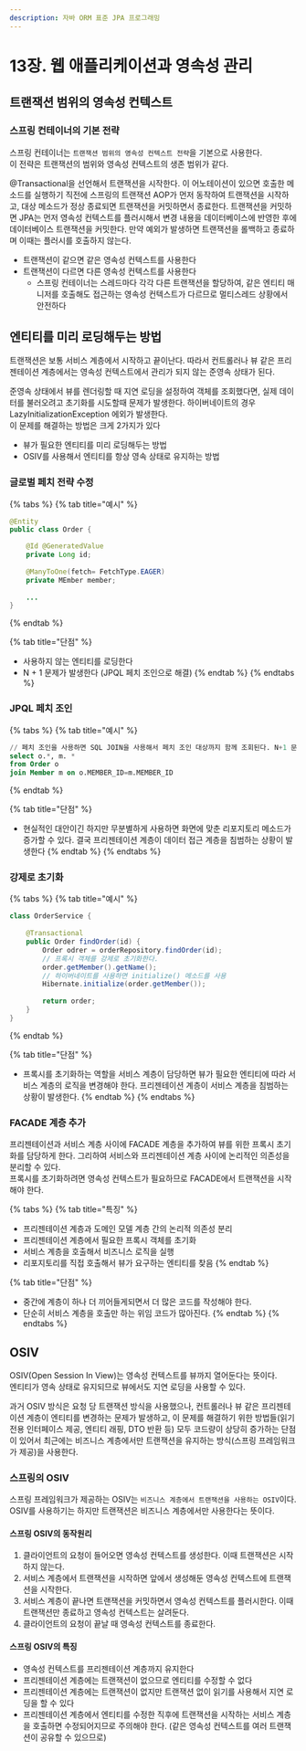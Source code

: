 ```yaml
---
description: 자바 ORM 표준 JPA 프로그래밍
---
```


# 13장. 웹 애플리케이션과 영속성 관리

## 트랜잭션 범위의 영속성 컨텍스트

### 스프링 컨테이너의 기본 전략

스프링 컨테이너는 `트랜잭션 범위의 영속성 컨텍스트 전략`을 기본으로 사용한다.  
이 전략은 트랜잭션의 범위와 영속성 컨텍스트의 생존 범위가 같다.

@Transactional을 선언해서 트랜잭션을 시작한다. 이 어노테이션이 있으면 호출한 메소드를 실행하기 직전에 스프링의 트랜잭션 AOP가 먼저 동작하여 트랜잭션을 시작하고, 대상 메소드가 정상 종료되면 트랜잭션을 커밋하면서 종료한다. 트랜잭션을 커밋하면 JPA는 먼저 영속성 컨텍스트를 플러시해서 변경 내용을 데이터베이스에 반영한 후에 데이터베이스 트랜잭션을 커밋한다. 만약 예외가 발생하면 트랜잭션을 롤백하고 종료하며 이때는 플러시를 호출하지 않는다.

* 트랜잭션이 같으면 같은 영속성 컨텍스트를 사용한다
* 트랜잭션이 다르면 다른 영속성 컨텍스트를 사용한다
  * 스프링 컨테이너는 스레드마다 각각 다른 트랜잭션을 할당하여, 같은 엔티티 매니저를 호출해도 접근하는 영속성 컨텍스트가 다르므로 멀티스레드 상황에서 안전하다

## 엔티티를 미리 로딩해두는 방법

트랜잭션은 보통 서비스 계층에서 시작하고 끝이난다. 따라서 컨트롤러나 뷰 같은 프리젠테이션 계층에서는 영속성 컨텍스트에서 관리가 되지 않는 준영속 상태가 된다.

준영속 상태에서 뷰를 렌더링할 때 지연 로딩을 설정하여 객체를 조회했다면, 실제 데이터를 불러오려고 초기화를 시도할때 문제가 발생한다. 하이버네이트의 경우 LazyInitializationException 에외가 발생한다.   
이 문제를 해결하는 방법은 크게 2가지가 있다

* 뷰가 필요한 엔티티를 미리 로딩해두는 방법
* OSIV를 사용해서 엔티티를 항상 영속 상태로 유지하는 방법

### 글로벌 페치 전략 수정

{% tabs %}
{% tab title="예시" %}
```java
@Entity
public class Order {

    @Id @GeneratedValue
    private Long id;
    
    @ManyToOne(fetch= FetchType.EAGER)
    private MEmber member;
    
    ...
}
```
{% endtab %}

{% tab title="단점" %}
* 사용하지 않는 엔티티를 로딩한다
* N + 1 문제가 발생한다 \(JPQL 페치 조인으로 해결\)
{% endtab %}
{% endtabs %}

### JPQL 페치 조인

{% tabs %}
{% tab title="예시" %}
```sql
// 페치 조인을 사용하면 SQL JOIN을 사용해서 페치 조인 대상까지 함께 조회된다. N+1 문제 해결
select o.*, m. *
from Order o
join Member m on o.MEMBER_ID=m.MEMBER_ID
```
{% endtab %}

{% tab title="단점" %}
* 현실적인 대안이긴 하지만 무분별하게 사용하면 화면에 맞춘 리포지토리 메소드가 증가할 수 있다. 결국 프리젠테이션 계층이 데이터 접근 계층을 침범하는 상황이 발생한다
{% endtab %}
{% endtabs %}

### 강제로 초기화

{% tabs %}
{% tab title="예시" %}
```java
class OrderService {
    
    @Transactional
    public Order findOrder(id) {
        Order odrer = orderRepository.findOrder(id);
        // 프록시 객체를 강제로 초기화한다.
        order.getMember().getName();
        // 하이버네이트를 사용하면 initialize() 메소드를 사용
        Hibernate.initialize(order.getMember());
        
        return order;
    }
}
```
{% endtab %}

{% tab title="단점" %}
* 프록시를 초기화하는 역할을 서비스 계층이 담당하면 뷰가 필요한 엔티티에 따라 서비스 계층의 로직을 변경해야 한다. 프리젠테이션 계층이 서비스 계층을 침범하는 상황이 발생한다.
{% endtab %}
{% endtabs %}

### FACADE 계층 추가

프리젠테이션과 서비스 계층 사이에 FACADE 계층을 추가하여 뷰를 위한 프록시 초기화를 담당하게 한다. 그리하여 서비스와 프리젠테이션 계층 사이에 논리적인 의존성을 분리할 수 있다.  
프록시를 초기화하려면 영속성 컨텍스트가 필요하므로 FACADE에서 트랜잭션을 시작해야 한다.

{% tabs %}
{% tab title="특징" %}
* 프리젠테이션 계층과 도메인 모델 계층 간의 논리적 의존성 분리
* 프리젠테이션 계층에서 필요한 프록시 객체를 초기화
* 서비스 계층을 호출해서 비즈니스 로직을 실행
* 리포지토리를 직접 호출해서 뷰가 요구하는 엔티티를 찾음
{% endtab %}

{% tab title="단점" %}
* 중간에 계층이 하나 더 끼어들게되면서 더 많은 코드를 작성해야 한다.
* 단순히 서비스 계층을 호출만 하는 위임 코드가 많아진다.
{% endtab %}
{% endtabs %}

## OSIV

OSIV\(Open Session In View\)는 영속성 컨텍스트를 뷰까지 열어둔다는 뜻이다.  
엔티티가 영속 상태로 유지되므로 뷰에서도 지연 로딩을 사용할 수 있다.

과거 OSIV 방식은 요청 당 트랜잭션 방식을 사용했으나, 컨트롤러나 뷰 같은 프리젠테이션 계층이 엔티티를 변경하는 문제가 발생하고, 이 문제를 해결하기 위한 방법들\(읽기 전용 인터페이스 제공, 엔티티 래핑, DTO 반환 등\) 모두 코드량이 상당히 증가하는 단점이 있어서 최근에는 비즈니스 계층에서만 트랜잭션을 유지하는 방식\(스프링 프레임워크가 제공\)을 사용한다.

### 스프링의 OSIV

스프링 프레임워크가 제공하는 OSIV는 `비즈니스 계층에서 트랜잭션을 사용하는 OSIV`이다. OSIV를 사용하기는 하지만 트랜잭션은 비즈니스 계층에서만 사용한다는 뜻이다.

#### 스프링 OSIV의 동작원리

1. 클라이언트의 요청이 들어오면 영속성 컨텍스트를 생성한다. 이때 트랜잭션은 시작하지 않는다.
2. 서비스 계층에서 트랜잭션을 시작하면 앞에서 생성해둔 영속성 컨텍스트에 트랜잭션을 시작한다.
3. 서비스 계층이 끝나면 트랜잭션을 커밋하면서 영속성 컨텍스트를 플러시한다. 이때 트랜잭션만 종료하고 영속성 컨텍스트는 살려둔다.
4. 클라이언트의 요청이 끝날 때 영속성 컨텍스트를 종료한다.

#### 스프링 OSIV의 특징

* 영속성 컨텍스트를 프리젠테이션 계층까지 유지한다
* 프리젠테이션 계층에는 트랜잭션이 없으므로 엔티티를 수정할 수 없다
* 프리젠테이션 계층에는 트랜잭션이 없지만 트랜잭션 없이 읽기를 사용해서 지연 로딩을 할 수 있다
* 프리젠테이션 계층에서 엔티티를 수정한 직후에 트랜잭션을 시작하는 서비스 계층을 호출하면 수정되어지므로 주의해야 한다. \(같은 영속성 컨텍스트를 여러 트랜잭션이 공유할 수 있으므로\)

